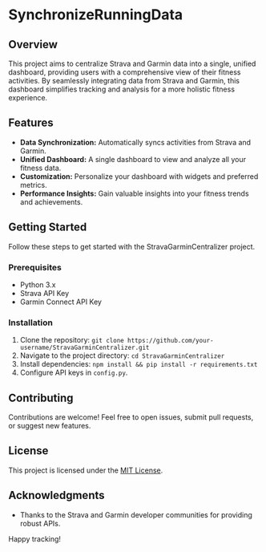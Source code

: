 # SynchronizeRunningData

## Overview
This project aims to centralize Strava and Garmin data into a single, unified dashboard, providing users with a comprehensive view of their fitness activities. By seamlessly integrating data from Strava and Garmin, this dashboard simplifies tracking and analysis for a more holistic fitness experience.

## Features
- **Data Synchronization:** Automatically syncs activities from Strava and Garmin.
- **Unified Dashboard:** A single dashboard to view and analyze all your fitness data.
- **Customization:** Personalize your dashboard with widgets and preferred metrics.
- **Performance Insights:** Gain valuable insights into your fitness trends and achievements.

## Getting Started
Follow these steps to get started with the StravaGarminCentralizer project.

### Prerequisites
- Python 3.x
- Strava API Key
- Garmin Connect API Key

### Installation
1. Clone the repository: `git clone https://github.com/your-username/StravaGarminCentralizer.git`
2. Navigate to the project directory: `cd StravaGarminCentralizer`
3. Install dependencies: `npm install && pip install -r requirements.txt`
4. Configure API keys in `config.py`.


## Contributing
Contributions are welcome! Feel free to open issues, submit pull requests, or suggest new features.

## License
This project is licensed under the [MIT License](LICENSE).

## Acknowledgments
- Thanks to the Strava and Garmin developer communities for providing robust APIs.

Happy tracking!
